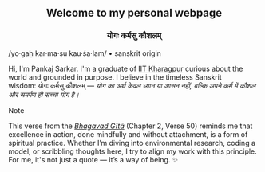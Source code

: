 <div align="center">

## Welcome to my personal webpage

### योगः कर्मसु कौशलम्

</div>

/yo·gaḥ kar·ma·ṣu kau·śa·lam/ • sanskrit origin

Hi, I'm Pankaj Sarkar. I'm a graduate of [IIT Kharagpur](https://iitkgp.ac.in/) curious about the world and grounded in purpose. I believe in the timeless Sanskrit wisdom: योगः कर्मसु कौशलम् — *योग का अर्थ केवल ध्यान या आसन नहीं, बल्कि अपने कर्म में कौशल और समर्पण ही सच्चा योग है।*

> [!NOTE]
> This verse from the [*Bhagavad Gītā*](https://en.wikipedia.org/wiki/Bhagavad_Gita) (Chapter 2, Verse 50) reminds me that excellence in action, done mindfully and without attachment, is a form of spiritual practice. Whether I’m diving into environmental research, coding a model, or scribbling thoughts here, I try to align my work with this principle. For me, it's not just a quote — it’s a way of being. ✨

